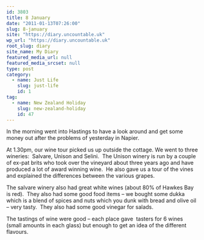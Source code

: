 ```yaml
---
id: 3803
title: 8 January
date: "2011-01-13T07:26:00"
slug: 8-january
site: "https://diary.uncountable.uk"
wp_url: "https://diary.uncountable.uk"
root_slug: diary
site_name: My Diary
featured_media_url: null
featured_media_srcset: null
type: post
category:
  - name: Just Life
    slug: just-life
    id: 1
tag:
  - name: New Zealand Holiday
    slug: new-zealand-holiday
    id: 47
---
```


<div xmlns='http://www.w3.org/1999/xhtml'>In the morning went into Hastings to have a look around and get some money out after the problems of yesterday in Napier.</p>
<p>At 1.30pm, our wine tour picked us up outside the cottage. We went to three wineries:  Salvare, Unison and Selini.  The Unison winery is run by a couple of ex-pat brits who took over the vineyard about three years ago and have produced a lot of award winning wine.  He also gave us a tour of the vines and explained the differences between the various grapes.  </p>
<p>The salvare winery also had great white wines (about 80% of Hawkes Bay is red).  They also had some good food items &#8211; we bought some dukka which is a blend of spices and nuts which you dunk with bread and olive oil &#8211; very tasty.  They also had some good vinegar for salads.</p>
<p>The tastings of wine were good &#8211; each place gave  tasters for 6 wines (small amounts in each glass) but enough to get an idea of the different flavours.</div>
